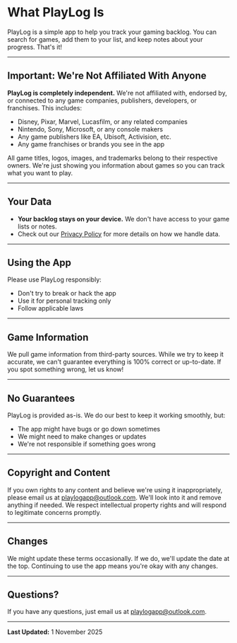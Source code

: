 # What PlayLog Is

PlayLog is a simple app to help you track your gaming backlog. You can search for games, add them to your list, and keep notes about your progress. That's it!

---

## Important: We're Not Affiliated With Anyone

**PlayLog is completely independent.** We're not affiliated with, endorsed by, or connected to any game companies, publishers, developers, or franchises. This includes:
- Disney, Pixar, Marvel, Lucasfilm, or any related companies
- Nintendo, Sony, Microsoft, or any console makers
- Any game publishers like EA, Ubisoft, Activision, etc.
- Any game franchises or brands you see in the app

All game titles, logos, images, and trademarks belong to their respective owners. We're just showing you information about games so you can track what you want to play.

---

## Your Data

- **Your backlog stays on your device.** We don't have access to your game lists or notes.
- Check out our [Privacy Policy](privacy.md) for more details on how we handle data.

---

## Using the App

Please use PlayLog responsibly:
- Don't try to break or hack the app
- Use it for personal tracking only
- Follow applicable laws

---

## Game Information

We pull game information from third-party sources. While we try to keep it accurate, we can't guarantee everything is 100% correct or up-to-date. If you spot something wrong, let us know!

---

## No Guarantees

PlayLog is provided as-is. We do our best to keep it working smoothly, but:
- The app might have bugs or go down sometimes
- We might need to make changes or updates
- We're not responsible if something goes wrong

---

## Copyright and Content

If you own rights to any content and believe we're using it inappropriately, please email us at [playlogapp@outlook.com](mailto:playlogapp@outlook.com). We'll look into it and remove anything if needed. We respect intellectual property rights and will respond to legitimate concerns promptly.

---

## Changes

We might update these terms occasionally. If we do, we'll update the date at the top. Continuing to use the app means you're okay with any changes.

---

## Questions?

If you have any questions, just email us at [playlogapp@outlook.com](mailto:playlogapp@outlook.com).

---

**Last Updated:** 1 November 2025